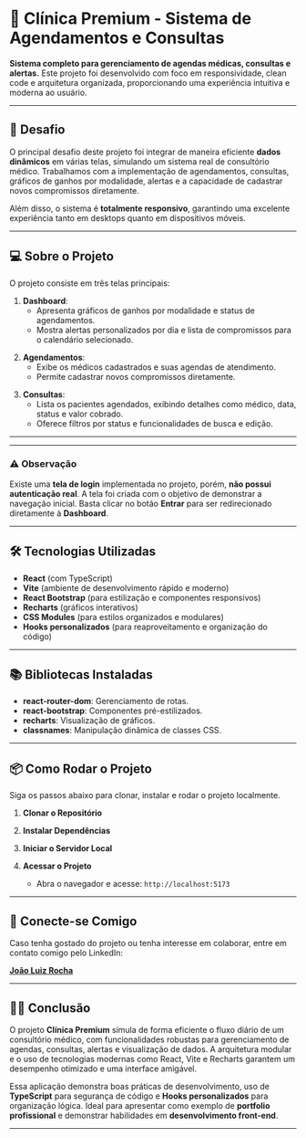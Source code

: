 # 🏥 Clínica Premium - Sistema de Agendamentos e Consultas

**Sistema completo para gerenciamento de agendas médicas, consultas e alertas.** Este projeto foi desenvolvido com foco em responsividade, clean code e arquitetura organizada, proporcionando uma experiência intuitiva e moderna ao usuário.

---

## 🚀 **Desafio**

O principal desafio deste projeto foi integrar de maneira eficiente **dados dinâmicos** em várias telas, simulando um sistema real de consultório médico. Trabalhamos com a implementação de agendamentos, consultas, gráficos de ganhos por modalidade, alertas e a capacidade de cadastrar novos compromissos diretamente.

Além disso, o sistema é **totalmente responsivo**, garantindo uma excelente experiência tanto em desktops quanto em dispositivos móveis.

---

## 💻 **Sobre o Projeto**

O projeto consiste em três telas principais:

1. **Dashboard**:
   - Apresenta gráficos de ganhos por modalidade e status de agendamentos.
   - Mostra alertas personalizados por dia e lista de compromissos para o calendário selecionado.

<!-- ![Dashboard](/src/assets/images/dashboard.png) -->

2. **Agendamentos**:
   - Exibe os médicos cadastrados e suas agendas de atendimento.
   - Permite cadastrar novos compromissos diretamente.

<!-- ![Agendamentos](/src/assets/images/agendamento.png) -->

3. **Consultas**:
   - Lista os pacientes agendados, exibindo detalhes como médico, data, status e valor cobrado.
   - Oferece filtros por status e funcionalidades de busca e edição.

<!-- ![Consultas](/src/assets/images/consultas.png) -->

---

---

### ⚠️ **Observação**

Existe uma **tela de login** implementada no projeto, porém, **não possui autenticação real**. A tela foi criada com o objetivo de demonstrar a navegação inicial. Basta clicar no botão **Entrar** para ser redirecionado diretamente à **Dashboard**.

---

## 🛠️ **Tecnologias Utilizadas**

- **React** (com TypeScript)
- **Vite** (ambiente de desenvolvimento rápido e moderno)
- **React Bootstrap** (para estilização e componentes responsivos)
- **Recharts** (gráficos interativos)
- **CSS Modules** (para estilos organizados e modulares)
- **Hooks personalizados** (para reaproveitamento e organização do código)

---

## 📚 **Bibliotecas Instaladas**

- **react-router-dom**: Gerenciamento de rotas.
- **react-bootstrap**: Componentes pré-estilizados.
- **recharts**: Visualização de gráficos.
- **classnames**: Manipulação dinâmica de classes CSS.

---

## 📦 **Como Rodar o Projeto**

Siga os passos abaixo para clonar, instalar e rodar o projeto localmente.

1. **Clonar o Repositório**

2. **Instalar Dependências**

3. **Iniciar o Servidor Local**

4. **Acessar o Projeto**
   - Abra o navegador e acesse: `http://localhost:5173`

---

## 🔗 **Conecte-se Comigo**

Caso tenha gostado do projeto ou tenha interesse em colaborar, entre em contato comigo pelo LinkedIn:

[**João Luiz Rocha**](https://www.linkedin.com/in/rochajoao/)

---

## 👨‍💻 **Conclusão**

O projeto **Clínica Premium** simula de forma eficiente o fluxo diário de um consultório médico, com funcionalidades robustas para gerenciamento de agendas, consultas, alertas e visualização de dados. A arquitetura modular e o uso de tecnologias modernas como React, Vite e Recharts garantem um desempenho otimizado e uma interface amigável.

Essa aplicação demonstra boas práticas de desenvolvimento, uso de **TypeScript** para segurança de código e **Hooks personalizados** para organização lógica. Ideal para apresentar como exemplo de **portfolio profissional** e demonstrar habilidades em **desenvolvimento front-end**.

---